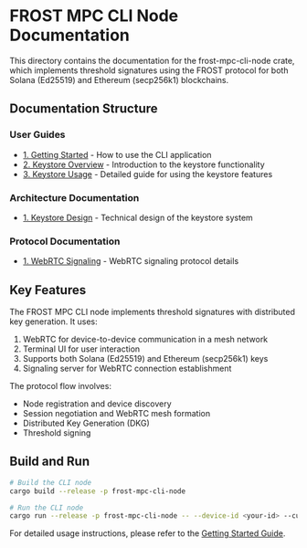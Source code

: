 # FROST MPC CLI Node Documentation

This directory contains the documentation for the frost-mpc-cli-node crate, which implements threshold signatures using the FROST protocol for both Solana (Ed25519) and Ethereum (secp256k1) blockchains.

## Documentation Structure

### User Guides
- [1. Getting Started](user_guides/01_getting_started.md) - How to use the CLI application
- [2. Keystore Overview](user_guides/02_keystore_overview.md) - Introduction to the keystore functionality
- [3. Keystore Usage](user_guides/03_keystore_usage.md) - Detailed guide for using the keystore features

### Architecture Documentation
- [1. Keystore Design](architecture/01_keystore_design.md) - Technical design of the keystore system

### Protocol Documentation
- [1. WebRTC Signaling](protocol/01_webrtc_signaling.md) - WebRTC signaling protocol details

## Key Features

The FROST MPC CLI node implements threshold signatures with distributed key generation. It uses:

1. WebRTC for device-to-device communication in a mesh network
2. Terminal UI for user interaction
3. Supports both Solana (Ed25519) and Ethereum (secp256k1) keys
4. Signaling server for WebRTC connection establishment

The protocol flow involves:
- Node registration and device discovery
- Session negotiation and WebRTC mesh formation
- Distributed Key Generation (DKG)
- Threshold signing

## Build and Run

```bash
# Build the CLI node
cargo build --release -p frost-mpc-cli-node

# Run the CLI node
cargo run --release -p frost-mpc-cli-node -- --device-id <your-id> --curve <secp256k1|ed25519>
```

For detailed usage instructions, please refer to the [Getting Started Guide](user_guides/01_getting_started.md).